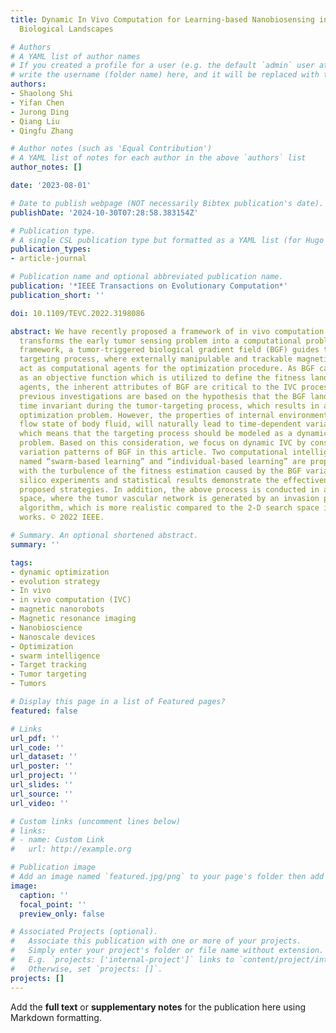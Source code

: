 ```yaml
---
title: Dynamic In Vivo Computation for Learning-based Nanobiosensing in Time-varying
  Biological Landscapes

# Authors
# A YAML list of author names
# If you created a profile for a user (e.g. the default `admin` user at `content/authors/admin/`), 
# write the username (folder name) here, and it will be replaced with their full name and linked to their profile.
authors:
- Shaolong Shi
- Yifan Chen
- Jurong Ding
- Qiang Liu
- Qingfu Zhang

# Author notes (such as 'Equal Contribution')
# A YAML list of notes for each author in the above `authors` list
author_notes: []

date: '2023-08-01'

# Date to publish webpage (NOT necessarily Bibtex publication's date).
publishDate: '2024-10-30T07:28:58.383154Z'

# Publication type.
# A single CSL publication type but formatted as a YAML list (for Hugo requirements).
publication_types:
- article-journal

# Publication name and optional abbreviated publication name.
publication: '*IEEE Transactions on Evolutionary Computation*'
publication_short: ''

doi: 10.1109/TEVC.2022.3198086

abstract: We have recently proposed a framework of in vivo computation (IVC) which
  transforms the early tumor sensing problem into a computational problem. In the
  framework, a tumor-triggered biological gradient field (BGF) guides the swarm-intelligence-assisted
  targeting process, where externally manipulable and trackable magnetic nanorobots
  act as computational agents for the optimization procedure. As BGF can be viewed
  as an objective function which is utilized to define the fitness landscape for the
  agents, the inherent attributes of BGF are critical to the IVC process. All our
  previous investigations are based on the hypothesis that the BGF landscape remains
  time invariant during the tumor-targeting process, which results in a static function
  optimization problem. However, the properties of internal environment, such as the
  flow state of body fluid, will naturally lead to time-dependent variation of BGF,
  which means that the targeting process should be modeled as a dynamic function optimization
  problem. Based on this consideration, we focus on dynamic IVC by considering different
  variation patterns of BGF in this article. Two computational intelligence strategies
  named “swarm-based learning” and “individual-based learning” are proposed for dealing
  with the turbulence of the fitness estimation caused by the BGF variation. The in
  silico experiments and statistical results demonstrate the effectiveness of the
  proposed strategies. In addition, the above process is conducted in a 3-D search
  space, where the tumor vascular network is generated by an invasion percolation
  algorithm, which is more realistic compared to the 2-D search space in our previous
  works. © 2022 IEEE.

# Summary. An optional shortened abstract.
summary: ''

tags:
- dynamic optimization
- evolution strategy
- In vivo
- in vivo computation (IVC)
- magnetic nanorobots
- Magnetic resonance imaging
- Nanobioscience
- Nanoscale devices
- Optimization
- swarm intelligence
- Target tracking
- Tumor targeting
- Tumors

# Display this page in a list of Featured pages?
featured: false

# Links
url_pdf: ''
url_code: ''
url_dataset: ''
url_poster: ''
url_project: ''
url_slides: ''
url_source: ''
url_video: ''

# Custom links (uncomment lines below)
# links:
# - name: Custom Link
#   url: http://example.org

# Publication image
# Add an image named `featured.jpg/png` to your page's folder then add a caption below.
image:
  caption: ''
  focal_point: ''
  preview_only: false

# Associated Projects (optional).
#   Associate this publication with one or more of your projects.
#   Simply enter your project's folder or file name without extension.
#   E.g. `projects: ['internal-project']` links to `content/project/internal-project/index.md`.
#   Otherwise, set `projects: []`.
projects: []
---
```


Add the **full text** or **supplementary notes** for the publication here using Markdown formatting.
